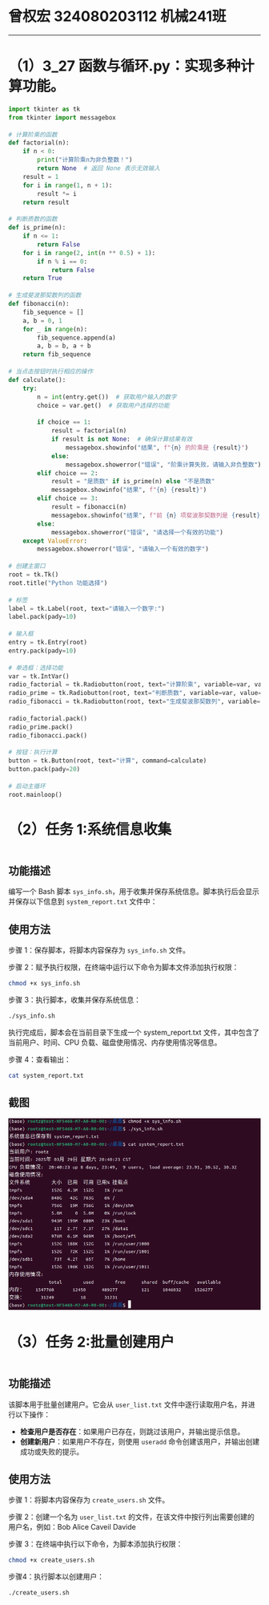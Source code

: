 # 曾权宏 324080203112 机械241班
-----------------------------------------
# （1）3_27 函数与循环.py：实现多种计算功能。
```python
import tkinter as tk
from tkinter import messagebox

# 计算阶乘的函数
def factorial(n):
    if n < 0:
        print("计算阶乘n为非负整数！")
        return None  # 返回 None 表示无效输入
    result = 1
    for i in range(1, n + 1):
        result *= i
    return result

# 判断质数的函数
def is_prime(n):
    if n <= 1:
        return False
    for i in range(2, int(n ** 0.5) + 1):
        if n % i == 0:
            return False
    return True

# 生成斐波那契数列的函数
def fibonacci(n):
    fib_sequence = []
    a, b = 0, 1
    for _ in range(n):
        fib_sequence.append(a)
        a, b = b, a + b
    return fib_sequence

# 当点击按钮时执行相应的操作
def calculate():
    try:
        n = int(entry.get())  # 获取用户输入的数字
        choice = var.get()  # 获取用户选择的功能

        if choice == 1:
            result = factorial(n)
            if result is not None:  # 确保计算结果有效
                messagebox.showinfo("结果", f"{n} 的阶乘是 {result}")
            else:
                messagebox.showerror("错误", "阶乘计算失败，请输入非负整数")
        elif choice == 2:
            result = "是质数" if is_prime(n) else "不是质数"
            messagebox.showinfo("结果", f"{n} {result}")
        elif choice == 3:
            result = fibonacci(n)
            messagebox.showinfo("结果", f"前 {n} 项斐波那契数列是 {result}")
        else:
            messagebox.showerror("错误", "请选择一个有效的功能")
    except ValueError:
        messagebox.showerror("错误", "请输入一个有效的数字")

# 创建主窗口
root = tk.Tk()
root.title("Python 功能选择")

# 标签
label = tk.Label(root, text="请输入一个数字:")
label.pack(pady=10)

# 输入框
entry = tk.Entry(root)
entry.pack(pady=10)

# 单选框：选择功能
var = tk.IntVar()
radio_factorial = tk.Radiobutton(root, text="计算阶乘", variable=var, value=1)
radio_prime = tk.Radiobutton(root, text="判断质数", variable=var, value=2)
radio_fibonacci = tk.Radiobutton(root, text="生成斐波那契数列", variable=var, value=3)

radio_factorial.pack()
radio_prime.pack()
radio_fibonacci.pack()

# 按钮：执行计算
button = tk.Button(root, text="计算", command=calculate)
button.pack(pady=20)

# 启动主循环
root.mainloop()
```
# （2）任务 1:系统信息收集
```bash

```

## 功能描述
编写一个 Bash 脚本 `sys_info.sh`，用于收集并保存系统信息。脚本执行后会显示并保存以下信息到 `system_report.txt` 文件中：
## 使用方法

步骤 1：保存脚本，将脚本内容保存为 `sys_info.sh` 文件。

步骤 2：赋予执行权限，在终端中运行以下命令为脚本文件添加执行权限：

```bash
chmod +x sys_info.sh
```

步骤 3：执行脚本，收集并保存系统信息：
```bash
./sys_info.sh
```
执行完成后，脚本会在当前目录下生成一个 system_report.txt 文件，其中包含了当前用户、时间、CPU 负载、磁盘使用情况、内存使用情况等信息。

步骤 4：查看输出：
```bash
cat system_report.txt
```
## 截图
![task1](images/task1.png)


# （3）任务 2:批量创建用户
```bash

```
## 功能描述

该脚本用于批量创建用户。它会从 `user_list.txt` 文件中逐行读取用户名，并进行以下操作：
- **检查用户是否存在**：如果用户已存在，则跳过该用户，并输出提示信息。
- **创建新用户**：如果用户不存在，则使用 `useradd` 命令创建该用户，并输出创建成功或失败的提示。

## 使用方法

步骤 1：将脚本内容保存为 `create_users.sh` 文件。

步骤 2：创建一个名为 `user_list.txt` 的文件，在该文件中按行列出需要创建的用户名，例如：Bob Alice Caveil Davide

步骤 3：在终端中执行以下命令，为脚本添加执行权限：
```bash
chmod +x create_users.sh
```
步骤4：执行脚本以创建用户：
```bash
./create_users.sh
```

